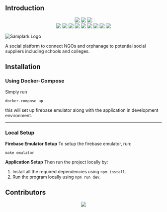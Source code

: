   
  ## Introduction
<div align="center">
<img src="https://forthebadge.com/images/badges/built-with-love.svg" />
<img src="https://forthebadge.com/images/badges/uses-brains.svg" />
<img src="https://forthebadge.com/images/badges/powered-by-responsibility.svg" />
  <br>
  <img src="https://img.shields.io/github/repo-size/Gaurav-Verma07/sampark?style=for-the-badge" />
  <img src="https://img.shields.io/github/issues-closed/Gaurav-Verma07/sampark?style=for-the-badge" />
  <img src="https://img.shields.io/github/issues/Gaurav-Verma07/sampark?style=for-the-badge" />
  <img src="https://img.shields.io/github/issues-pr/Gaurav-Verma07/sampark?style=for-the-badge" />
  <img src="https://img.shields.io/github/issues-pr-closed-raw/Gaurav-Verma07/sampark?style=for-the-badge" />
  <img src="https://img.shields.io/github/license/Gaurav-Verma07/sampark?style=for-the-badge" />
  <img src="https://img.shields.io/github/forks/Gaurav-Verma07/sampark?style=for-the-badge" />
  <img src="https://img.shields.io/github/contributors/Gaurav-Verma07/sampark?style=for-the-badge" />
  <img src="https://img.shields.io/github/stars/Gaurav-Verma07/sampark?style=for-the-badge" />
  </div>

![Samplark Logo](https://github.com/Gaurav-Verma07/sampark/blob/main/public/sampark-logo-transparent.png?raw=true)


A social platform to connect NGOs and orphanage to potential social suppliers including schools and colleges.

## Installation
### Using Docker-Compose
Simply run
```
docker-compose up
```

this will set up firebase emulator along with the application in development environment.

---

### Local Setup
**Firebase Emulator Setup**
To setup the firebase emulator, run:
```
make emulator
```

**Application Setup**
Then run the project locally by:

1. Install all the required dependencies using `npm install`.
2. Run the program locally using `npm run dev`.
 
 
 ## Contributors 
 <p align="center">
  <a href="https://github.com/Gaurav-Verma07/sampark/graphs/contributors">
  <img src="https://contrib.rocks/image?repo=Gaurav-Verma07/sampark" />
</a></p>
